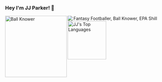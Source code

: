 ### Hey I'm JJ Parker! 👋
Fantasy Footballer, Ball Knower, EPA Shill
<img align = "left" src="https://github.com/user-attachments/assets/d3058e0e-b99c-43d2-ac62-ea166a35a146" alt="Ball Knower" width="200"/>
<img align="left" src="https://github-readme-stats.vercel.app/api?username=jjparker34&show_icons=true&layout=compact&theme=cobalt&count_private=true&hide_rank=true"/>
<img align ='left' alt="JJ's Top Languages" src="https://github-readme-stats.vercel.app/api/top-langs/?username=jjparker34&langs_count=8&count_private=true&layout=compact&theme=dark&hide_border=true&hide=Jupyter%20notebook,less&bg_color=151515&title_color=f2f2f2&icon_color=79fe96" style="height: 125px;">
</div>

